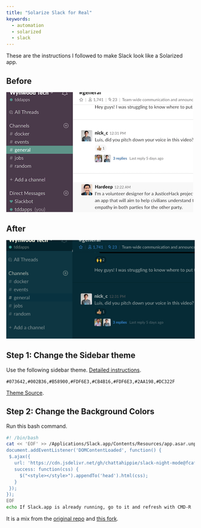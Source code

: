 ```yaml
---
title: "Solarize Slack for Real"
keywords:
  - automation
  - solarized
  - slack
---
```


These are the instructions I followed to make Slack look like a Solarized app.  

## Before  
![Before](images/solarize-slack/before.png)  

## After  
![After](images/solarize-slack/after.png)  

## Step 1: Change the Sidebar theme  

Use the following sidebar theme. [Detailed instructions](https://trevmex.com/post/94769857233/solarized-dark-for-slack).  

```
#073642,#002B36,#B58900,#FDF6E3,#CB4B16,#FDF6E3,#2AA198,#DC322F
```

[Theme Source](https://gist.github.com/mgreensmith/098897288f580b964ef8).  


## Step 2: Change the Background Colors  

Run this bash command.  

```bash
#! /bin/bash
cat << 'EOF' >> /Applications/Slack.app/Contents/Resources/app.asar.unpacked/src/static/ssb-interop.js
document.addEventListener('DOMContentLoaded', function() {
 $.ajax({
   url: 'https://cdn.jsdelivr.net/gh/chattahippie/slack-night-mode@fcafbca8be2a720410c6b3988f280fa09ef8fca0/css/raw/variants/solarized-dark.css',
   success: function(css) {
     $("<style></style>").appendTo('head').html(css);
   }
 });
});
EOF
echo If Slack.app is already running, go to it and refresh with CMD-R
```

It is a mix from the [original repo](https://github.com/nakedsushi/solarized-slack) and [this fork](https://github.com/chattahippie/solarized-slack).  
